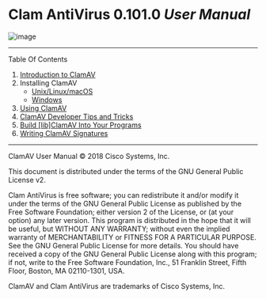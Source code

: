 # Clam AntiVirus 0.101.0 *User Manual*

![image](clamav-faq/manual/UserManual/images/demon.png)

---

Table Of Contents

1. [Introduction to ClamAV](clamav-faq/manual/UserManual/Introduction.md)
2. Installing ClamAV
    * [Unix/Linux/macOS](clamav-faq/manual/UserManual/Installation-Unix.md)
    * [Windows](clamav-faq/manual/UserManual/Installation-Windows.md)
3. [Using ClamAV](clamav-faq/manual/UserManual/Usage.md)
4. [ClamAV Developer Tips and Tricks](clamav-faq/manual/UserManual/development.md)
5. [Build \[lib\]ClamAV Into Your Programs](clamav-faq/manual/UserManual/libclamav.md)
6. [Writing ClamAV Signatures](clamav-faq/manual/UserManual/Signatures.md)

---

ClamAV User Manual © 2018 Cisco Systems, Inc.

This document is distributed under the terms of the GNU General Public License v2.

Clam AntiVirus is free software; you can redistribute it and/or modify it under the terms of the GNU General Public License as published by the Free Software Foundation; either version 2 of the License, or (at your option) any later version. This program is distributed in the hope that it will be useful, but WITHOUT ANY WARRANTY; without even the implied warranty of MERCHANTABILITY or FITNESS FOR A PARTICULAR PURPOSE. See the GNU General Public License for more details. You should have received a copy of the GNU General Public License along with this program; if not, write to the Free Software Foundation, Inc., 51 Franklin Street, Fifth Floor, Boston, MA 02110-1301, USA.

ClamAV and Clam AntiVirus are trademarks of Cisco Systems, Inc.
